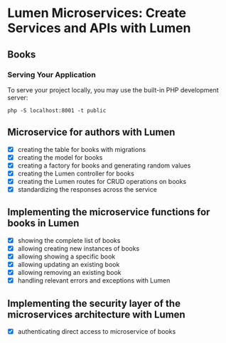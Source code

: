 # Lumen Microservices: Create Services and APIs with Lumen

## Books

### Serving Your Application
To serve your project locally, you may use the built-in PHP development server:

```shell
php -S localhost:8001 -t public
```

## Microservice for authors with Lumen

- [x] creating the table for books with migrations
- [x] creating the model for books
- [x] creating a factory for books and generating random values
- [x] creating the Lumen controller for books
- [x] creating the Lumen routes for CRUD operations on books
- [x] standardizing the responses across the service

## Implementing the microservice functions for books in Lumen

- [x] showing the complete list of books
- [x] allowing creating new instances of books
- [x] allowing showing a specific book
- [x] allowing updating an existing book
- [x] allowing removing an existing book
- [x] handling relevant errors and exceptions with Lumen

## Implementing the security layer of the microservices architecture with Lumen

- [x] authenticating direct access to microservice of books
